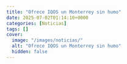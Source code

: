 ```yaml
---
title: "Ofrece IQOS un Monterrey sin humo"
date: 2025-07-02T01:14:10+0000
categories: [Noticias]
tags: []
cover:
  image: "/images/noticias/"
  alt: "Ofrece IQOS un Monterrey sin humo"
  hidden: false
---
```



